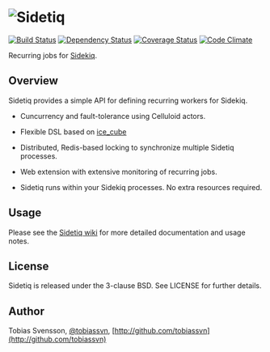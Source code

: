 ![Sidetiq](http://f.cl.ly/items/1W3k0R2V2x3n3S1t1M0B/sidetiq.png)
=========

[![Build Status](https://travis-ci.org/tobiassvn/sidetiq.png)](https://travis-ci.org/tobiassvn/sidetiq)
[![Dependency Status](https://gemnasium.com/tobiassvn/sidetiq.png)](https://gemnasium.com/tobiassvn/sidetiq)
[![Coverage Status](https://coveralls.io/repos/tobiassvn/sidetiq/badge.png)](https://coveralls.io/r/tobiassvn/sidetiq)
[![Code Climate](https://codeclimate.com/github/tobiassvn/sidetiq.png)](https://codeclimate.com/github/tobiassvn/sidetiq)

Recurring jobs for [Sidekiq](http://mperham.github.com/sidekiq/).

Overview
--------

Sidetiq provides a simple API for defining recurring workers for Sidekiq.

- Cuncurrency and fault-tolerance using Celluloid actors.

- Flexible DSL based on [ice_cube](http://seejohnrun.github.com/ice_cube/)

- Distributed, Redis-based locking to synchronize multiple Sidetiq processes.

- Web extension with extensive monitoring of recurring jobs.

- Sidetiq runs within your Sidekiq processes. No extra resources required.

Usage
-----

Please see the [Sidetiq wiki](http://github.com/tobiassvn/sidetiq/wiki) for more detailed
documentation and usage notes.

License
-------

Sidetiq is released under the 3-clause BSD. See LICENSE for further details.

Author
------

Tobias Svensson, [@tobiassvn](https://twitter.com/tobiassvn), [http://github.com/tobiassvn](http://github.com/tobiassvn)

